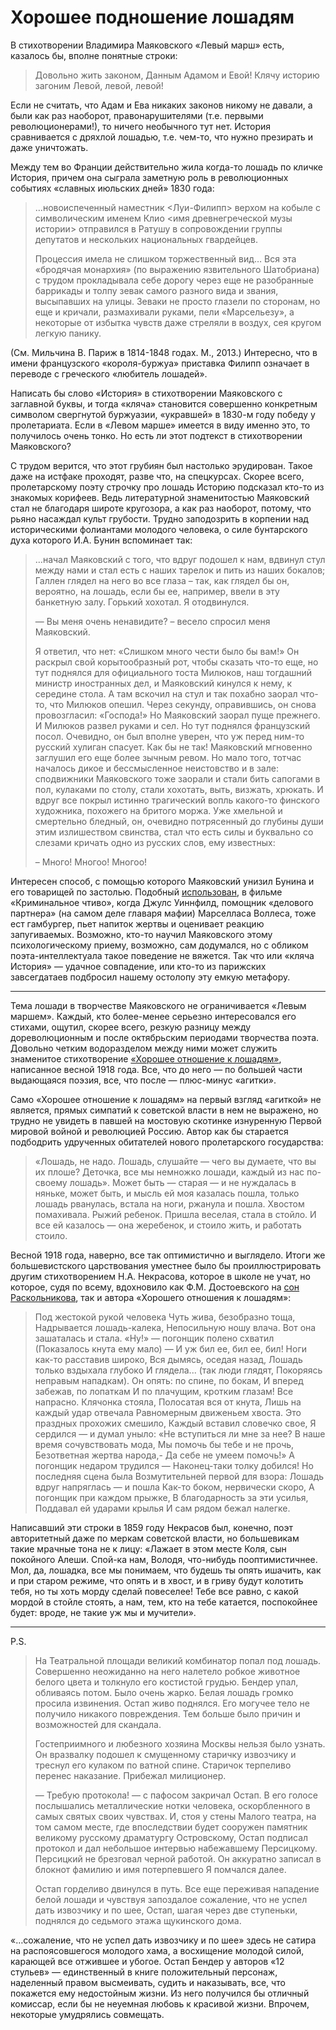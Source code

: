 # Хорошее подношение лошадям

В стихотворении Владимира Маяковского «Левый марш» есть, казалось бы, вполне понятные строки:

> Довольно жить законом,
  Данным Адамом и Евой!
  Клячу историю загоним
  Левой, левой, левой!

Если не считать, что Адам и Ева никаких законов никому не давали, а были как раз наоборот, правонарушителями (т.е. первыми революционерами!), то ничего необычного тут нет. История сравнивается с дряхлой лошадью, т.е. чем-то, что нужно презирать и даже уничтожать.

Между тем во Франции действительно жила когда-то лошадь по кличке История, причем она сыграла заметную роль в революционных событиях  «славных июльских дней» 1830 года:

> …новоиспеченный наместник <Луи-Филипп> верхом на кобыле с символическим именем Клио <имя древнегреческой музы истории> отправился в Ратушу в сопровождении группы депутатов и нескольких национальных гвардейцев.
>
> Процессия имела не слишком торжественный вид… Вся эта «бродячая монархия» (по выражению язвительного Шатобриана) с трудом прокладывала себе дорогу через еще не разобранные баррикады и толпу зевак самого разного вида и звания, высыпавших на улицы. Зеваки не просто глазели по сторонам, но еще и кричали, размахивали руками, пели «Марсельезу», а некоторые от избытка чувств даже стреляли в воздух, сея кругом легкую панику.

(См. Мильчина В. Париж в 1814-1848 годах. М., 2013.) Интересно, что в имени французского «короля-буржуа» приставка Филипп означает в переводе с греческого «любитель лошадей».

Написать бы слово «История» в стихотворении Маяковского с заглавной буквы, и тогда «кляча» становится совершенно конкретным символом свергнутой буржуазии, «укравшей» в 1830-м году победу у пролетариата. Если в «Левом марше» имеется в виду именно это, то получилось очень тонко. Но есть ли этот подтекст в стихотворении Маяковского? 

С трудом верится, что этот грубиян был настолько эрудирован. Такое даже на истфаке проходят, разве что, на спецкурсах. Скорее всего, пролетарскому поэту строчку про лошадь Историю подсказал кто-то из знакомых корифеев. Ведь литературной знаменитостью Маяковский стал не благодаря широте кругозора, а как раз наоборот, потому, что рьяно насаждал культ грубости. Трудно заподозрить в корпении над историческими фолиантами молодого человека, о силе бунтарского духа которого И.А. Бунин вспоминает так:

> …начал Маяковский с того, что вдруг подошел к нам, вдвинул стул между нами и стал есть с наших тарелок и пить из наших бокалов; Галлен глядел на него во все глаза – так, как глядел бы он, вероятно, на лошадь, если бы ее, например, ввели в эту банкетную залу. Горький хохотал. Я отодвинулся.
>
> — Вы меня очень ненавидите? – весело спросил меня Маяковский.
>
> Я ответил, что нет: «Слишком много чести было бы вам!» Он раскрыл свой корытообразный рот, чтобы сказать что-то еще, но тут поднялся для официального тоста Милюков, наш тогдашний министр иностранных дел, и Маяковский кинулся к нему, к середине стола. А там вскочил на стул и так похабно заорал что-то, что Милюков опешил. Через секунду, оправившись, он снова провозгласил: «Господа!» Но Маяковский заорал пуще прежнего. И Милюков развел руками и сел. Но тут поднялся французский посол. Очевидно, он был вполне уверен, что уж перед ним-то русский хулиган спасует. Как бы не так! Маяковский мгновенно заглушил его еще более зычным ревом. Но мало того, тотчас началось дикое и бессмысленное неистовство и в зале: сподвижники Маяковского тоже заорали и стали бить сапогами в пол, кулаками по столу, стали хохотать, выть, визжать, хрюкать. И вдруг все покрыл истинно трагический вопль какого-то финского художника, похожего на бритого моржа. Уже хмельной и смертельно бледный, он, очевидно потрясенный до глубины души этим излишеством свинства, стал что есть силы и буквально со слезами кричать одно из русских слов, ему известных:
>
> – Много! Многоо! Многоо!

Интересен способ, с помощью которого Маяковский унизил Бунина и его товарищей по застолью. Подобный [использован](https://youtube.com/clip/UgkxFxDrv-Bl05JVggMRyQ0lMuKn8uvNLUoA?si=krnF6Bwp4bnIlVkj), в фильме «Криминальное чтиво», когда Джулс Уиннфилд, помощник «делового партнера» (на самом деле главаря мафии) Марселласа Воллеса, тоже ест гамбургер, пьет напиток жертвы и оценивает реакцию запугиваемых. Возможно, кто-то научил Маяковского этому психологическому приему, возможно, сам додумался, но с обликом поэта-интеллектуала такое поведение не вяжется. Так что или «кляча История» — удачное совпадение, или кто-то из парижских завсегдатаев подбросил нашему остолопу эту емкую метафору.

* * *

Тема лошади в творчестве Маяковского не ограничивается «Левым маршем». Каждый, кто более-менее серьезно интересовался его стихами, ощутил, скорее всего, резкую разницу между дореволюционным и после октябрьским периодами творчества поэта. Довольно четким водоразделом между ними может служить знаменитое стихотворение [«Хорошее отношение к лошадям»](https://ru.wikisource.org/wiki/%D0%A5%D0%BE%D1%80%D0%BE%D1%88%D0%B5%D0%B5_%D0%BE%D1%82%D0%BD%D0%BE%D1%88%D0%B5%D0%BD%D0%B8%D0%B5_%D0%BA_%D0%BB%D0%BE%D1%88%D0%B0%D0%B4%D1%8F%D0%BC_(%D0%9C%D0%B0%D1%8F%D0%BA%D0%BE%D0%B2%D1%81%D0%BA%D0%B8%D0%B9)), написанное весной 1918 года. Все, что до него — по большей части выдающаяся поэзия, все, что после — плюс-минус «агитки». 

Само «Хорошее отношение к лошадям» на первый взгляд «агиткой» не является, прямых симпатий к советской власти в нем не выражено, но трудно не увидеть в павшей на мостовую скотинке изнуренную Первой мировой войной и революцией Россию. Автор как бы старается подбодрить удрученных обитателей нового пролетарского государства:

> «Лошадь, не надо.
    Лошадь, слушайте —
    чего вы думаете, что вы их плоше?
    Деточка,
    все мы немножко лошади,
    каждый из нас по-своему лошадь».
    Может быть
    — старая —
    и не нуждалась в няньке,
    может быть, и мысль ей моя казалась пошла,
    только
    лошадь
    рванулась,
    встала на ноги,
    ржанула
    и пошла.
    Хвостом помахивала.
    Рыжий ребенок.
    Пришла веселая,
    стала в стойло.
    И все ей казалось —
    она жеребенок,
    и стоило жить,
    и работать стоило.
 
Весной 1918 года, наверно, все так оптимистично и выглядело. Итоги же большевистского царствования уместнее было бы проиллюстрировать другим стихотворением Н.А. Некрасова, которое в школе не учат, но которое, судя по всему, вдохновило как Ф.М. Достоевского на [сон Раскольникова](https://www.literaturus.ru/2020/11/son-raskolnikova-o-loshadi-tekst-jepizod-fragment-otryvok.html), так и автора «Хорошего отношения к лошадям»:

> Под жестокой рукой человека
    Чуть жива, безобразно тоща,
    Надрывается лошадь-калека,
    Непосильную ношу влача.
    Вот она зашаталась и стала.
    «Ну!» — погонщик полено схватил
    (Показалось кнута ему мало) —
    И уж бил ее, бил ее, бил!
    Ноги как-то расставив широко,
    Вся дымясь, оседая назад,
    Лошадь только вздыхала глубоко
    И глядела... (так люди глядят,
    Покоряясь неправым нападкам).
    Он опять: по спине, по бокам,
    И вперед забежав, по лопаткам
    И по плачущим, кротким глазам!
    Все напрасно. Клячонка стояла,
    Полосатая вся от кнута,
    Лишь на каждый удар отвечала
    Равномерным движеньем хвоста.
    Это праздных прохожих смешило,
    Каждый вставил словечко свое,
    Я сердился — и думал уныло:
    «Не вступиться ли мне за нее?
    В наше время сочувствовать мода,
    Мы помочь бы тебе и не прочь,
    Безответная жертва народа,-
    Да себе не умеем помочь!»
    А погонщик недаром трудился —
    Наконец-таки толку добился!
    Но последняя сцена была
    Возмутительней первой для взора:
    Лошадь вдруг напряглась — и пошла
    Как-то боком, нервически скоро,
    А погонщик при каждом прыжке,
    В благодарность за эти усилья,
    Поддавал ей ударами крылья
    И сам рядом бежал налегке.

Написавший эти строки в 1859 году Некрасов был, конечно, поэт авторитетный даже по меркам советской власти, но большевикам такие мрачные тона не к лицу: «Лажает в этом месте Коля, сын покойного Алеши. Спой-ка нам, Володя, что-нибудь пооптимистичнее. Мол, да, лошадка, все мы понимаем, что будешь ты  опять ишачить, как и при старом режиме, что опять и в хвост, и в гриву будут колотить тебя, но ты хоть морду сделай повеселее! Тебе все равно, с какой мордой  в стойле стоять, а нам, тем, кто на тебе катается, поспокойнее будет: вроде, не такие уж мы и мучители».

* * *

P.S.

> На Театральной площади великий комбинатор попал под лошадь. Совершенно неожиданно на него налетело робкое животное белого цвета и толкнуло его костистой грудью. Бендер упал, обливаясь потом. Было очень жарко. Белая лошадь громко просила извинения. Остап живо поднялся. Его могучее тело не получило никакого повреждения. Тем больше было причин и возможностей для скандала.
>
> Гостеприимного и любезного хозяина Москвы нельзя было узнать. Он вразвалку подошел к смущенному старичку извозчику и  треснул его кулаком по ватной спине. Старичок терпеливо перенес наказание. Прибежал милиционер.
> 
> — Требую протокола! — с пафосом закричал Остап. В его голосе послышались металлические нотки человека, оскорбленного в самых святых своих чувствах. И, стоя у стены Малого театра, на том самом месте, где впоследствии будет сооружен памятник великому русскому драматургу Островскому, Остап подписал протокол и дал небольшое интервью набежавшему Персицкому. Персицкий не брезговал черной работой. Он аккуратно записал в  блокнот фамилию и имя потерпевшего Я помчался далее.
> 
> Остап горделиво двинулся в путь. Все еще переживая нападение белой лошади и чувствуя запоздалое сожаление, что не  успел дать извозчику и по шее, Остап, шагая через две ступеньки, поднялся до седьмого этажа щукинского дома. 

«…сожаление, что не  успел дать извозчику и по шее» здесь не сатира на распоясовшегося молодого хама, а восхищение молодой силой, карающей все отжившее и убогое. Остап Бендер у авторов «12 стульев» — единственный в книге положительный персонаж, наделенный правом высмеивать, судить и наказывать, все, что покажется ему недостойным жизни. Из него получился бы отличный комиссар, если бы не неуемная любовь к красивой жизни. Впрочем, некоторые умудрялись совмещать.
